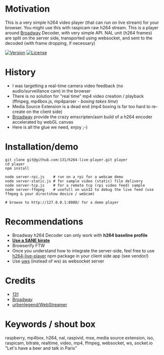 # Motivation

This is a very simple h264 video player (that can run on live stream) for your browser.
You might use this with raspicam raw h264 stream.
This is a player around [Broadway](https://github.com/mbebenita/Broadway) Decoder, with very simple API.
NAL unit (h264 frames) are split on the server side, transported using websocket, and sent to the decoded (with frame dropping, if necessary)

[![Version](https://img.shields.io/npm/v/h264-live-player.svg)](https://www.npmjs.com/package/h264-live-player)
[![License](https://img.shields.io/badge/license-MIT-blue.svg)](http://opensource.org/licenses/MIT)


# History
* I was targetting a real-time camera video feedback (no audio/surveillance cam) in the browser
* There is no solution for "real time" mp4 video creation / playback (ffmpeg, mp4box.js, mp4parser - _boxing_ _takes_ _time_)
* Media Source Extension is a dead end (mp4 boxing is far too hard to re-create on the client side)
* [Broadway](https://github.com/mbebenita/Broadway) provide the crazy emscripten/asm build of a h264 encoder accelerated by webGL canvas
* Here is all the glue we need, enjoy ;-)


# Installation/demo
```
git clone git@github.com:131/h264-live-player.git player
cd player
npm install

node server-rpi.js    # run on a rpi for a webcam demo
node server-static.js # for sample video (static) file delivery
node server-tcp.js    # for a remote tcp (rpi video feed) sample
node server-ffmpeg    # usefull on win32 to debug the live feed (use ffmpeg & your directshow device / webcam) 

# browse to http://127.0.0.1:8080/ for a demo player

```

# Recommendations
* Broadway h264 Decoder can only work with **h264 baseline profile**
* [**Use a SANE birate**](https://www.dr-lex.be/info-stuff/videocalc.html)
* Browserify FTW
* Once you understand how to integrate the server-side, feel free to use [h264-live-player](https://www.npmjs.com/package/h264-live-player) npm package in your client side app (see vendor/)
* Use [uws](https://github.com/uWebSockets/uWebSockets) (instead of ws) as websocket server


# Credits
* [131](mailto:131.js@cloudyks.org)
* [Broadway](https://github.com/mbebenita/Broadway)
* [urbenlegend/WebStreamer](https://github.com/urbenlegend/WebStreamer)


# Keywords / shout box
raspberry, mp4box, h264, nal, raspivid, mse, media source extension, iso, raspicam, bitrate, realtime, video, mp4, ffmpeg, websocket, ws, socket.io "Let's have a beer and talk in Paris"

